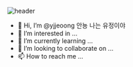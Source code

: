 ![header](https://capsule-render.vercel.app/api?type=waving&color=0:EEFF00,100:a82da8&height=240&section=header&text=YUJEo_oNG&fontSize=50&fontColor=FFFFFF )

- 👋 Hi, I’m @yjjeoong 안뇽 나는 유정이야
- 👀 I’m interested in ...
- 🌱 I’m currently learning ...
- 💞️ I’m looking to collaborate on ...
- 📫 How to reach me ...

<!---
yjjeoong/yjjeoong is a ✨ special ✨ repository because its `README.md` (this file) appears on your GitHub profile.
You can click the Preview link to take a look at your changes.
--->

